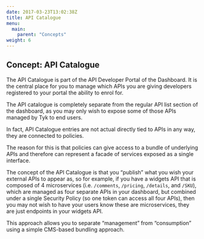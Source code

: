 ```yaml
---
date: 2017-03-23T13:02:38Z
title: API Catalogue
menu:
  main:
    parent: "Concepts"
weight: 6 
---
```


## Concept: API Catalogue

The API Catalogue is part of the API Developer Portal of the Dashboard. It is the central place for you to manage which APIs you are giving developers registered to your portal the ability to enrol for.

The API catalogue is completely separate from the regular API list section of the dashboard, as you may only wish to expose some of those APIs managed by Tyk to end users.

In fact, API Catalogue entries are not actual directly tied to APIs in any way, they are connected to policies.

The reason for this is that policies can give access to a bundle of underlying APIs and therefore can represent a facade of services exposed as a single interface.

The concept of the API Catalogue is that you “publish” what you wish your external APIs to appear as, so for example, if you have a widgets API that is composed of 4 microservices (i.e. `/comments`, `/pricing`, `/details`, and `/SKU`), which are managed as four separate APIs in your dashboard, but combined under a single Security Policy (so one token can access all four APIs), then you may not wish to have your users know these are microservices, they are just endpoints in your widgets API.

This approach allows you to separate “management” from “consumption” using a simple CMS-based bundling approach.

